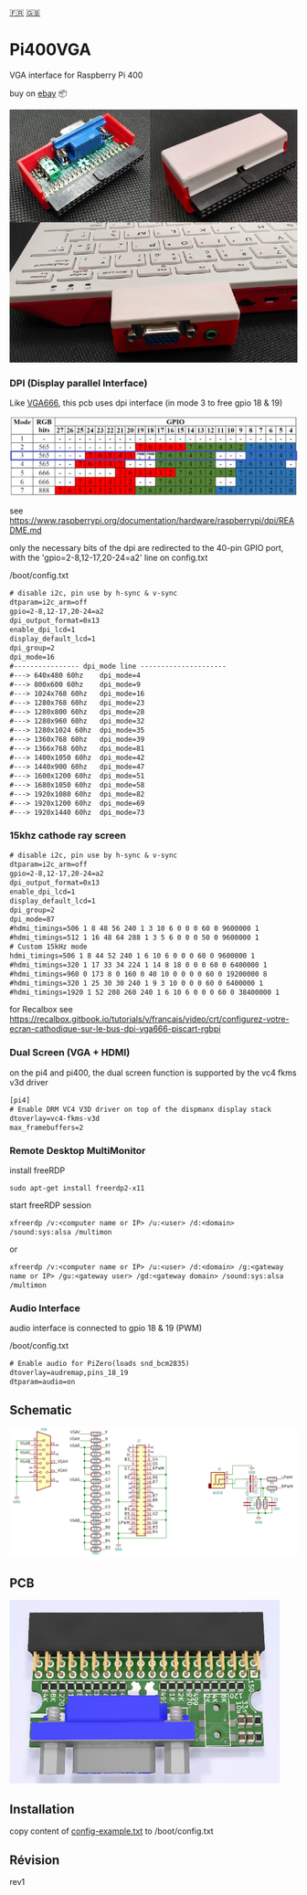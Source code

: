 [:fr:](LISEZMOI.md) [:uk:](README.md)

# Pi400VGA
VGA interface for Raspberry Pi 400

buy on [ebay](https://www.ebay.fr/itm/154228172745) :package:

![](img/Pi400VGA.jpg)

### DPI (Display parallel Interface)
Like [VGA666](https://github.com/fenlogic/vga666), this pcb uses dpi interface (in mode 3 to free gpio 18 & 19)

![](img/dpi-packing.png)

see https://www.raspberrypi.org/documentation/hardware/raspberrypi/dpi/README.md

only the necessary bits of the dpi are redirected to the 40-pin GPIO port, with the 'gpio=2-8,12-17,20-24=a2' line on config.txt

/boot/config.txt
    
    # disable i2c, pin use by h-sync & v-sync
    dtparam=i2c_arm=off
    gpio=2-8,12-17,20-24=a2
    dpi_output_format=0x13
    enable_dpi_lcd=1
    display_default_lcd=1
    dpi_group=2
    dpi_mode=16
    #---------------- dpi_mode line ---------------------
    #---> 640x480 60hz    dpi_mode=4
    #---> 800x600 60hz    dpi_mode=9
    #---> 1024x768 60hz   dpi_mode=16
    #---> 1280x768 60hz   dpi_mode=23
    #---> 1280x800 60hz   dpi_mode=28
    #---> 1280x960 60hz   dpi_mode=32
    #---> 1280x1024 60hz  dpi_mode=35
    #---> 1360x768 60hz   dpi_mode=39
    #---> 1366x768 60hz   dpi_mode=81
    #---> 1400x1050 60hz  dpi_mode=42
    #---> 1440x900 60hz   dpi_mode=47
    #---> 1600x1200 60hz  dpi_mode=51
    #---> 1680x1050 60hz  dpi_mode=58
    #---> 1920x1080 60hz  dpi_mode=82
    #---> 1920x1200 60hz  dpi_mode=69
    #---> 1920x1440 60hz  dpi_mode=73

### 15khz cathode ray screen

    # disable i2c, pin use by h-sync & v-sync
    dtparam=i2c_arm=off
    gpio=2-8,12-17,20-24=a2
    dpi_output_format=0x13
    enable_dpi_lcd=1
    display_default_lcd=1
    dpi_group=2
    dpi_mode=87
    #hdmi_timings=506 1 8 48 56 240 1 3 10 6 0 0 0 60 0 9600000 1
    #hdmi_timings=512 1 16 48 64 288 1 3 5 6 0 0 0 50 0 9600000 1
    # Custom 15kHz mode
    hdmi_timings=506 1 8 44 52 240 1 6 10 6 0 0 0 60 0 9600000 1
    #hdmi_timings=320 1 17 33 34 224 1 14 8 18 0 0 0 60 0 6400000 1
    #hdmi_timings=960 0 173 8 0 160 0 40 10 0 0 0 0 60 0 19200000 8
    #hdmi_timings=320 1 25 30 30 240 1 9 3 10 0 0 0 60 0 6400000 1
    #hdmi_timings=1920 1 52 208 260 240 1 6 10 6 0 0 0 60 0 38400000 1
    
for Recalbox see https://recalbox.gitbook.io/tutorials/v/francais/video/crt/configurez-votre-ecran-cathodique-sur-le-bus-dpi-vga666-piscart-rgbpi

### Dual Screen (VGA + HDMI)

on the pi4 and pi400, the dual screen function is supported by the vc4 fkms v3d driver

    [pi4]
    # Enable DRM VC4 V3D driver on top of the dispmanx display stack
    dtoverlay=vc4-fkms-v3d
    max_framebuffers=2

### Remote Desktop MultiMonitor
install freeRDP

    sudo apt-get install freerdp2-x11

start freeRDP session
    
    xfreerdp /v:<computer name or IP> /u:<user> /d:<domain> /sound:sys:alsa /multimon

or

    xfreerdp /v:<computer name or IP> /u:<user> /d:<domain> /g:<gateway name or IP> /gu:<gateway user> /gd:<gateway domain> /sound:sys:alsa /multimon

### Audio Interface
audio interface is connected to gpio 18 & 19 (PWM)

/boot/config.txt

    # Enable audio for PiZero(loads snd_bcm2835)
    dtoverlay=audremap,pins_18_19
    dtparam=audio=on


## Schematic
![sch](img/sch.PNG)

## PCB
![pcb](img/3D.PNG)

## Installation
copy content of [config-example.txt](img/config-example.txt?raw=true) to /boot/config.txt


## Révision
rev1
